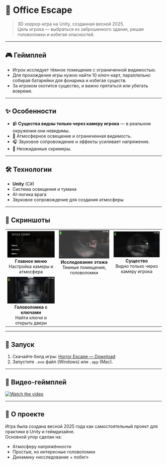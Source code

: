 # 👻 Office Escape

> 3D хоррор-игра на Unity, созданная весной 2025.  
> Цель игрока — выбраться из заброшенного здания, решая головоломки и избегая опасностей.

---

## 🎮 Геймплей
- Игрок исследует тёмное помещение с ограниченной видимостью.
- Для прохождения игры нужно найти 10 ключ-карт, параллельно собирая батарейки для фонарика и избегая существ.
- За игроком охотится существо, и важно прятаться или убегать вовремя.

---

## ✨ Особенности
- 📹 **Существа видны только через камеру игрока** — в реальном окружении они невидимы.  
- 🔦 Атмосферное освещение и ограниченная видимость.  
- 🎧 Звуковое сопровождение и эффекты усиливает напряжение.  
- 👻 Неожиданные скримеры.  

---

## 🛠️ Технологии
- **Unity** (C#)
- Система освещения и тумана
- AI-логика врага
- Звуковое сопровождение для создания атмосферы

---

## 📸 Скриншоты

<p align="center">
  <table>
    <tr>
      <td align="center">
        <img src="screenshots/img1.png" width="200"/><br>
        <b>Главное меню</b><br>
        Настройка камеры и атмосфера
      </td>
      <td align="center">
        <img src="screenshots/img2.png" width="200"/><br>
        <b>Исследование этажа</b><br>
        Темные помещения, головоломки
      </td>
      <td align="center">
        <img src="screenshots/img3.png" width="200"/><br>
        <b>Существо</b><br>
        Видно только через камеру игрока
      </td>
    </tr>
    <tr>
      <td align="center">
        <img src="screenshots/img4.png" width="200"/><br>
        <b>Головоломка с ключами</b><br>
        Найти ключи и открыть двери
      </td>
      <td></td>
    </tr>
  </table>
</p>

---

## 🚀 Запуск
1. Скачайте билд игры: [Horror Escape — Download](https://ссылка_на_билд)  
2. Запустите `.exe` файл (Windows) или `.app` (Mac).

---

## 🎥 Видео-геймплей
[![Watch the video](https://img.youtube.com/vi/VIDEO_ID/0.jpg)](https://youtu.be/VIDEO_ID)

---

## 📌 О проекте
Игра была создана весной 2025 года как самостоятельный проект для практики в Unity и геймдизайне.  
Основной упор сделан на:
- Атмосферу напряжённости
- Простые, но интересные головоломки
- Динамику «исследование + побег»
